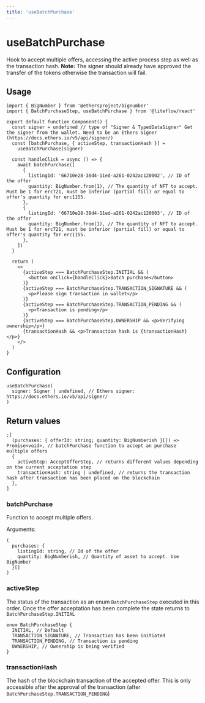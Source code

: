 ```yaml
---
title: 'useBatchPurchase'
---
```


# useBatchPurchase

Hook to accept multiple offers, accessing the active process step as well as the transaction hash.
**Note:** The signer should already have approved the transfer of the tokens otherwise the transaction will fail.

## Usage

```tsx
import { BigNumber } from '@ethersproject/bignumber'
import { BatchPurchaseStep, useBatchPurchase } from '@liteflow/react'

export default function Component() {
  const signer = undefined // type of "Signer & TypedDataSigner" Get the signer from the wallet. Need to be an Ethers Signer (https://docs.ethers.io/v5/api/signer/)
  const [batchPurchase, { activeStep, transactionHash }] =
    useBatchPurchase(signer)

  const handleClick = async () => {
    await batchPurchase([
      {
        listingId: '66710e28-38d4-11ed-a261-0242ac120002', // ID of the offer
        quantity: BigNumber.from(1), // The quantity of NFT to accept. Must be 1 for erc721, must be inferior (partial fill) or equal to offer's quantity for erc1155.
      },
      {
        listingId: '66710e28-38d4-11ed-a261-0242ac120003', // ID of the offer
        quantity: BigNumber.from(1), // The quantity of NFT to accept. Must be 1 for erc721, must be inferior (partial fill) or equal to offer's quantity for erc1155.
      },
    ])
  }

  return (
    <>
      {activeStep === BatchPurchaseStep.INITIAL && (
        <button onClick={handleClick}>Batch purchase</button>
      )}
      {activeStep === BatchPurchaseStep.TRANSACTION_SIGNATURE && (
        <p>Please sign transaction in wallet</p>
      )}
      {activeStep === BatchPurchaseStep.TRANSACTION_PENDING && (
        <p>Transaction is pending</p>
      )}
      {activeStep === BatchPurchaseStep.OWNERSHIP && <p>Verifying ownership</p>}
      {transactionHash && <p>Transaction hash is {transactionHash}</p>}
    </>
  )
}
```

## Configuration

```tsx
useBatchPurchase(
  signer: Signer | undefined, // Ethers signer: https://docs.ethers.io/v5/api/signer/
)
```

## Return values

```tsx
;[
  (purchases: { offerId: string; quantity: BigNumberish }[]) => Promise<void>, // batchPurchase function to accept an purchase multiple offers
  {
    activeStep: AcceptOfferStep, // returns different values depending on the current acceptation step
    transactionHash: string | undefined, // returns the transaction hash after transaction has been placed on the blockchain
  },
]
```

### batchPurchase

Function to accept multiple offers.

Arguments:

```tsx
(
  purchases: {
    listingId: string, // Id of the offer
    quantity: BigNumberish, // Quantity of asset to accept. Use BigNumber
  }[]
)
```

### activeStep

The status of the transaction as an enum `BatchPurchaseStep` executed in this order. Once the offer acceptation has been complete the state returns to `BatchPurchaseStep.INITIAL`

```tsx
enum BatchPurchaseStep {
  INITIAL, // Default
  TRANSACTION_SIGNATURE, // Transaction has been initiated
  TRANSACTION_PENDING, // Transaction is pending
  OWNERSHIP, // Ownership is being verified
}
```

### transactionHash

The hash of the blockchain transaction of the accepted offer. This is only accessible after the approval of the transaction (after `BatchPurchaseStep.TRANSACTION_PENDING`)
